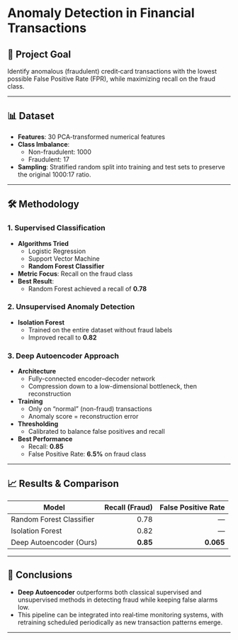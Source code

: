  # Anomaly Detection in Financial Transactions

## 🚀 Project Goal
Identify anomalous (fraudulent) credit‐card transactions with the lowest possible False Positive Rate (FPR), while maximizing recall on the fraud class.

---

## 📊 Dataset
- **Features**: 30 PCA-transformed numerical features  
- **Class Imbalance**:  
  - Non-fraudulent: 1000  
  - Fraudulent: 17  
- **Sampling**: Stratified random split into training and test sets to preserve the original 1000:17 ratio.

---

## 🛠️ Methodology

### 1. Supervised Classification
- **Algorithms Tried**  
  - Logistic Regression  
  - Support Vector Machine  
  - **Random Forest Classifier**  
- **Metric Focus**: Recall on the fraud class
- **Best Result**:  
  - Random Forest achieved a recall of **0.78**

### 2. Unsupervised Anomaly Detection
- **Isolation Forest**  
  - Trained on the entire dataset without fraud labels  
  - Improved recall to **0.82**

### 3. Deep Autoencoder Approach
- **Architecture**  
  - Fully-connected encoder–decoder network  
  - Compression down to a low-dimensional bottleneck, then reconstruction  
- **Training**  
  - Only on “normal” (non-fraud) transactions  
  - Anomaly score = reconstruction error  
- **Thresholding**  
  - Calibrated to balance false positives and recall  
- **Best Performance**  
  - Recall: **0.85**  
  - False Positive Rate: **6.5%** on fraud class

---

## 📈 Results & Comparison

| Model                         | Recall (Fraud) | False Positive Rate |
|-------------------------------|---------------:|--------------------:|
| Random Forest Classifier      |          0.78  |             —      |
| Isolation Forest              |          0.82  |             —      |
| Deep Autoencoder (Ours)       | **0.85**      | **0.065**         |

---

## 📝 Conclusions
- **Deep Autoencoder** outperforms both classical supervised and unsupervised methods in detecting fraud while keeping false alarms low.  
- This pipeline can be integrated into real‐time monitoring systems, with retraining scheduled periodically as new transaction patterns emerge.

---
